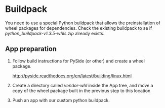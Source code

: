 # Buildpack

You need to use a special Python buildpack that allows the preinstallation of wheel packages for dependencies.
Check the existing buildpack to se if _python_buildpack-v1.3.5-whls.zip_ already exists.


## App preparation

1. Follow build instructions for PySide (or other) and create a wheel package.

    http://pyside.readthedocs.org/en/latest/building/linux.html

1. Create a directory called _vendor-whl_ inside the App tree, and move a copy of the wheel package built in the previous step to this location.

1. Push an app with our custom python buildpack.